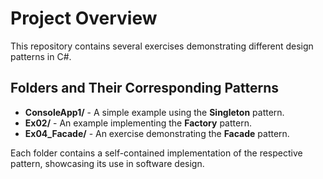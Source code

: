 # Project Overview

This repository contains several exercises demonstrating different design patterns in C#.

## Folders and Their Corresponding Patterns

- **ConsoleApp1/** - A simple example using the **Singleton** pattern.
- **Ex02/** - An example implementing the **Factory** pattern.
- **Ex04_Facade/** - An exercise demonstrating the **Facade** pattern.

Each folder contains a self-contained implementation of the respective pattern, showcasing its use in software design.
